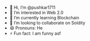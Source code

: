 - 👋 Hi, I’m @pushkar1711
- 👀 I’m interested in Web 2.0
- 🌱 I’m currently learning Blockchain
- 💞️ I’m looking to collaborate on Soldity
- 😄 Pronouns: He
- ⚡ Fun fact: I am funny asf

<!---
pushkar1711/pushkar1711 is a ✨ special ✨ repository because its `README.md` (this file) appears on your GitHub profile.
You can click the Preview link to take a look at your changes.
--->
